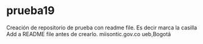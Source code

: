 # prueba19
Creación de repositorio de prueba con readme file. Es decir marca la casilla Add a README file antes de crearlo. miisontic.gov.co ueb,Bogotá
